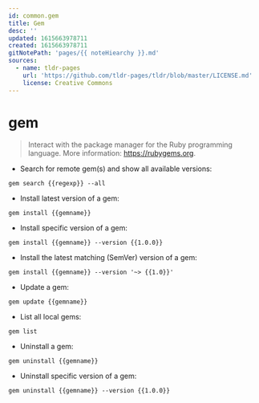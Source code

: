 ```yaml
---
id: common.gem
title: Gem
desc: ''
updated: 1615663978711
created: 1615663978711
gitNotePath: 'pages/{{ noteHiearchy }}.md'
sources:
  - name: tldr-pages
    url: 'https://github.com/tldr-pages/tldr/blob/master/LICENSE.md'
    license: Creative Commons
---
```

# gem

> Interact with the package manager for the Ruby programming language.
> More information: <https://rubygems.org>.

- Search for remote gem(s) and show all available versions:

`gem search {{regexp}} --all`

- Install latest version of a gem:

`gem install {{gemname}}`

- Install specific version of a gem:

`gem install {{gemname}} --version {{1.0.0}}`

- Install the latest matching (SemVer) version of a gem:

`gem install {{gemname}} --version '~> {{1.0}}'`

- Update a gem:

`gem update {{gemname}}`

- List all local gems:

`gem list`

- Uninstall a gem:

`gem uninstall {{gemname}}`

- Uninstall specific version of a gem:

`gem uninstall {{gemname}} --version {{1.0.0}}`

